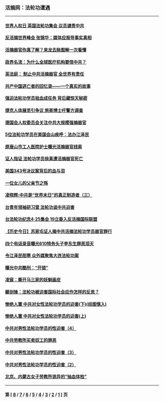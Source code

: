 ### 活摘网：法轮功遭遇
---
#### [世界人权日 英国法轮功集会 议员谴责中共](../../pages/nf5881/n13431763.md?01140430) 
#### [反活摘世界峰会 张锦华：媒体应报导事实真相](../../pages/nf5881/n13278502.md?01140430) 
#### [活摘器官你真了解？来龙去脉图解一次看懂](../../pages/nf5881/n13013820.md?01140430) 
#### [政界名流：为什么全球医疗机构要信中共？](../../pages/nf5881/n11945479.md?01140430) 
#### [英法庭： 制止中共活摘器官 全世界有责任](../../pages/nf5881/n11330691.md?01140430) 
#### [共产中国逃亡者的回忆录——一个真实的故事](../../pages/nf5881/n10918649.md?01140430) 
#### [强迫法轮功学员验血成任务 背后藏惊天秘密](../../pages/nf5881/n4252384.md?01140430) 
#### [捷克人体展览引争议 旅美博士吁警方调查](../../pages/nf5881/n9429187.md?01140430) 
#### [德国会人权委员会关注中共大规模强摘器官](../../pages/nf5881/n8418950.md?01140430) 
#### [5位法轮功学员在美国会山疾呼：法办江泽民](../../pages/nf5881/n8101519.md?01140430) 
#### [原唐山市工人医院护士曝光活摘器官线索](../../pages/nf5881/n8076384.md?01140430) 
#### [证人指证 法轮功学员徐真遭活摘器官死亡](../../pages/nf5881/n8042467.md?01140430) 
#### [美国343号决议案背后的血与泪](../../pages/nf5881/n8020684.md?01140430) 
#### [一位女儿的父亲节之殇](../../pages/nf5881/n8014122.md?01140430) 
#### [凌晓辉:中共是“世界末日”的真正制造者（三）](../../pages/nf5881/n4210333.md?01140430) 
#### [台青年领袖研习营 法轮功谈中共迫害](../../pages/nf5881/n4141857.md?01140430) 
#### [台法轮功纪念4‧25集会 19立委入反活摘国际联盟](../../pages/nf5881/n4141821.md?01140430) 
#### [【历史今日】苏家屯证人揭中共活摘法轮功学员器官罪行](../../pages/nf5881/n4135912.md?01140430) 
#### [四个电话录音曝光610特务头子李东生罪恶滔天](../../pages/nf5881/n4040060.md?01140430) 
#### [令江泽民胆寒 众外媒聚焦大连法轮功案](../../pages/nf5881/n3932671.md?01140430) 
#### [曝光中共酷刑：“开锁”](../../pages/nf5881/n3889373.md?01140430) 
#### [凌宸：撕开马三家的妖魅画皮](../../pages/nf5881/n3849369.md?01140430) 
#### [郦剑锋：法轮功被迫害国际社会应作怎样的反思？](../../pages/nf5881/n3824560.md?01140430) 
#### [惨绝人寰 中共对女性法轮功学员的迫害(下)(组图慎入)](../../pages/nf5881/n3816285.md?01140430) 
#### [惨绝人寰 中共对女性法轮功学员的迫害(上)](../../pages/nf5881/n3815374.md?01140430) 
#### [中共对男性法轮功学员的性迫害（4）](../../pages/nf5881/n3769144.md?01140430) 
#### [中共劳教所买卖奴工的罪恶](../../pages/nf5881/n3769378.md?01140430) 
#### [中共对男性法轮功学员的性迫害（3）](../../pages/nf5881/n3768231.md?01140430) 
#### [中共对男性法轮功学员的性迫害（2）](../../pages/nf5881/n3767211.md?01140430) 
#### [北京、内蒙古女子劳教所诡异的“抽血体检”](../../pages/nf5881/n3753158.md?01140430) 

---
#### 第 [ [8](./8.md?01140430) / [7](./7.md?01140430) / [6](./6.md?01140430) / [5](./5.md?01140430) / [4](./4.md?01140430) / [3](./3.md?01140430) / [2](./2.md?01140430) / [1](./1.md?01140430) ] 页
